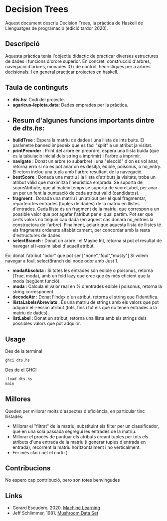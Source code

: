 # Decision Trees
Aquest document descriu Decision Trees, la pràctica de Haskell de Llenguatges de programació (edició tardor 2020). 
## Descripció
Aquesta pràctica tenia l'objectiu didàctic de practicar diverses estructures de dades i funcions d'ordre superior.
En concret: construcció d'arbres, navegació d'arbres, monades IO i de control, heurístiques per a arbres decisionals.
I en general practicar projectes en haskell.
## Taula de continguts
- **dts.hs**: Codi del projecte.
- **agaricus-lepiota.data**: Dades emprades per la pràctica.
- ## Resum d'algunes funcions importants dintre de _dts.hs_:
- **buildTree** : Espera la matriu de dades i una llista de ints buits. El paràmetre banned impedeix que es faci "split" a un atribut ja visitat.
- **printPreorder** : Print del arbre en preordre, espera una llista buida (que es la tabulacio inicial dels string a imprimir) i l'arbre a imprimir.
- **navigate** : Donat un arbre (o subarbre) i una "elecció" d'on es vol anar, retorna erro si no es pot anar on es desitja, edible, poisonus, o no_entry. El retorn inclou una tupla amb l'arbre resultant de la navegació.
- **bestScore** : Donada una matriu i la llista d'atributs ja visitats, troba un atribut vàlid que maximitza l'heurística emprada. Se suporta de scoreAtribute, que al mateix temps se suporta de scoreLabel, per anar un per un fent la puntuació de cada atribut vàlid (candidatos).
- **fragment** : Donada una matriu i un atribut per el qual fragmentar, reparteix les entrades (tuples de dades) de la matriu en llistes d'entrades. Cada llista és un fragment de la matriu, que correspon a un possible valor que pot agafar l'atribut per el qual partim. Pot ser que certs valors no tinguin cap dada (en aquest cas donarà no_entries la constructora de l'arbre). Finalment, aclarir que aquesta llista de llistes té els fragments ordenats alfabèticament, per concordar amb la resta d'estructures de dades.
- **selectBranch** : Donat un arbre i el Maybe Int, retorna si pot el resultat de navegar al i-essim label d'aquell atribut.

Ex: donat l'atribut "odor" que pot ser ["none","foul","musty"]
Si volem navegar a foul, selectBranch del node odor amb Just 1.
- **modaAbsoluta** : Si totes les entrades són edible o poisonus, retorna (True, moda), amb un fold lazy que crec que és més eficient que la moda (següent funció).
- **moda** : Calcula el valor real en % d'entrades edible i poisonus, retorna la string corresponent.
- **decodeAtr** : Donat l'índex d'un atribut, retorna el string que l'identifica.
- **llistaLabelsAbreviats** : És una matriu de strings amb els valors que pot adquirir el i-essim atribut (tots, fins i tot els que no tenen entrades a la matriu de dades).
- **listLabel** : Donat un atribut, retorna una llista amb els strings dels possibles valors que pot adquirir.
## Usage
Des de la terminal
```bash
ghci dts.hs
```
Des de el GHCI
```haskell
:load dts.hs
main
```
## Millores
Queden per millorar molts d'aspectes d'eficiència, en particular tinc llistades:
- Millorar el "filtrat" de la matriu, substituint els filter per un classificador, que en una sola passada segregui les entrades de la matriu.
- Millorar el procés de puntuar els atributs creant tuples per tots els atributs d'una entrada de la matriu (i generar tuples d'entrada en entrada), recorrent la matriu horitzontalment i no verticalment.
- Fer més clar i net el codi :(
## Contribucions
No espero cap contribució, pero son totes benvingudes
## Links
- Gerard Escudero, 2020.  [Machine Learning](https://gebakx.github.io/ml/)
- Jeff Schlimmer, 1981. [Mushroom Data Set](https://archive.ics.uci.edu/ml/datasets/Mushroom)

